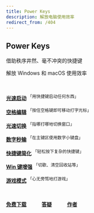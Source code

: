 ```yaml
---
title: Power Keys
description: 解放电脑使用效率
redirect_from: /404
---
```


## Power Keys

借助秩序井然、毫不冲突的快捷键

解放 Windows 和 macOS 使用效率

<br>

[**光速启动**](/launcher) <sup>「用快捷键启动任何东西」</sup>

[**空格编辑**](/space) <sup>「按住空格键即可移动打字光标」</sup>

[**光速切换**](/multitask) <sup>「指哪打哪地切换窗口」</sup>

[**数字秒输**](/numpad) <sup>「在主键区使用数字小键盘」</sup>

[**快捷键简化**](/simplify) <sup>「轻松按下复杂的快捷键」</sup>

[**Win 键增强**](/win) <sup>「切歌、清空回收站等」</sup>

[**游戏模式**](/game) <sup>「心无旁骛地打游戏」</sup>

<br>

**[免费下载](/download)&emsp;&emsp;&emsp;[答疑](/faq)&emsp;&emsp;&emsp;[作者](https://GitHub.com/szzhiyang)**

